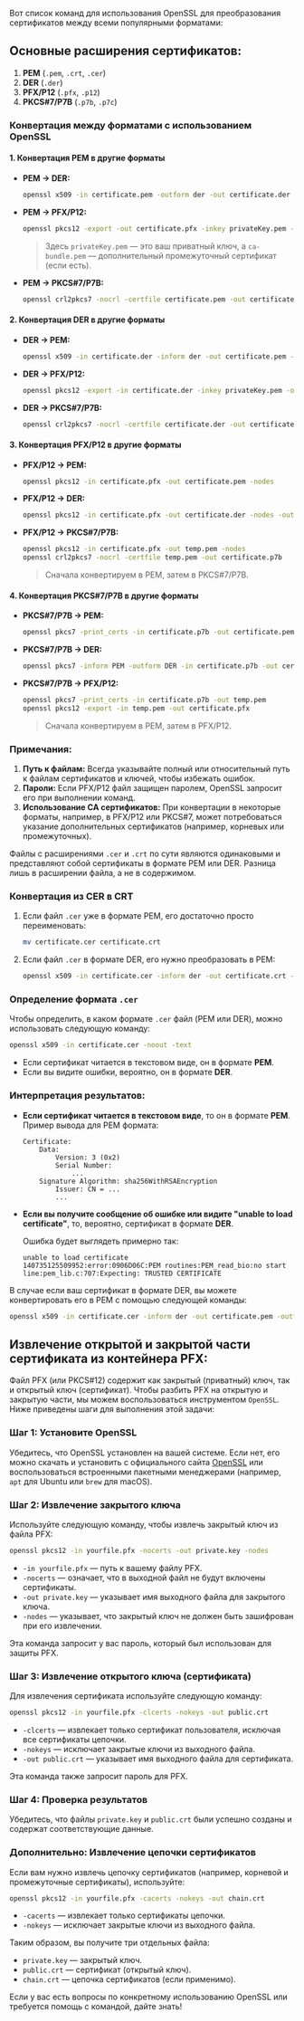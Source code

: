 Вот список команд для использования OpenSSL для преобразования сертификатов между всеми популярными форматами:

## Основные расширения сертификатов:

1. **PEM** (`.pem`, `.crt`, `.cer`)
2. **DER** (`.der`)
3. **PFX/P12** (`.pfx`, `.p12`)
4. **PKCS#7/P7B** (`.p7b`, `.p7c`)

### Конвертация между форматами с использованием OpenSSL

#### 1. Конвертация **PEM** в другие форматы

- **PEM → DER:**

  ```bash
  openssl x509 -in certificate.pem -outform der -out certificate.der
  ```

- **PEM → PFX/P12:**

  ```bash
  openssl pkcs12 -export -out certificate.pfx -inkey privateKey.pem -in certificate.pem -certfile ca-bundle.pem
  ```

  > Здесь `privateKey.pem` — это ваш приватный ключ, а `ca-bundle.pem` — дополнительный промежуточный сертификат (если есть).

- **PEM → PKCS#7/P7B:**

  ```bash
  openssl crl2pkcs7 -nocrl -certfile certificate.pem -out certificate.p7b -certfile ca-bundle.pem
  ```

#### 2. Конвертация **DER** в другие форматы

- **DER → PEM:**

  ```bash
  openssl x509 -in certificate.der -inform der -out certificate.pem -outform pem
  ```

- **DER → PFX/P12:**

  ```bash
  openssl pkcs12 -export -in certificate.der -inkey privateKey.pem -out certificate.pfx
  ```

- **DER → PKCS#7/P7B:**

  ```bash
  openssl crl2pkcs7 -nocrl -certfile certificate.der -out certificate.p7b
  ```

#### 3. Конвертация **PFX/P12** в другие форматы

- **PFX/P12 → PEM:**

  ```bash
  openssl pkcs12 -in certificate.pfx -out certificate.pem -nodes
  ```

- **PFX/P12 → DER:**

  ```bash
  openssl pkcs12 -in certificate.pfx -out certificate.der -nodes -outform DER
  ```

- **PFX/P12 → PKCS#7/P7B:**

  ```bash
  openssl pkcs12 -in certificate.pfx -out temp.pem -nodes
  openssl crl2pkcs7 -nocrl -certfile temp.pem -out certificate.p7b
  ```

  > Сначала конвертируем в PEM, затем в PKCS#7/P7B.

#### 4. Конвертация **PKCS#7/P7B** в другие форматы

- **PKCS#7/P7B → PEM:**

  ```bash
  openssl pkcs7 -print_certs -in certificate.p7b -out certificate.pem
  ```

- **PKCS#7/P7B → DER:**

  ```bash
  openssl pkcs7 -inform PEM -outform DER -in certificate.p7b -out certificate.der
  ```

- **PKCS#7/P7B → PFX/P12:**

  ```bash
  openssl pkcs7 -print_certs -in certificate.p7b -out temp.pem
  openssl pkcs12 -export -in temp.pem -out certificate.pfx
  ```

  > Сначала конвертируем в PEM, затем в PFX/P12.

### Примечания:

1. **Путь к файлам:** Всегда указывайте полный или относительный путь к файлам сертификатов и ключей, чтобы избежать ошибок.
2. **Пароли:** Если PFX/P12 файл защищен паролем, OpenSSL запросит его при выполнении команд.
3. **Использование CA сертификатов:** При конвертации в некоторые форматы, например, в PFX/P12 или PKCS#7, может потребоваться указание дополнительных сертификатов (например, корневых или промежуточных).

Файлы с расширениями `.cer` и `.crt` по сути являются одинаковыми и представляют собой сертификаты в формате PEM или DER. Разница лишь в расширении файла, а не в содержимом. 

### Конвертация из **CER** в **CRT**

1. Если файл `.cer` уже в формате PEM, его достаточно просто переименовать:

    ```bash
    mv certificate.cer certificate.crt
    ```

2. Если файл `.cer` в формате DER, его нужно преобразовать в PEM:

    ```bash
    openssl x509 -in certificate.cer -inform der -out certificate.crt -outform pem
    ```

### Определение формата `.cer`

Чтобы определить, в каком формате `.cer` файл (PEM или DER), можно использовать следующую команду:

```bash
openssl x509 -in certificate.cer -noout -text
```

- Если сертификат читается в текстовом виде, он в формате **PEM**.
- Если вы видите ошибки, вероятно, он в формате **DER**.

### Интерпретация результатов:

- **Если сертификат читается в текстовом виде**, то он в формате **PEM**.  
  Пример вывода для PEM формата:

  ```
  Certificate:
      Data:
          Version: 3 (0x2)
          Serial Number:
              ...
      Signature Algorithm: sha256WithRSAEncryption
          Issuer: CN = ...
          ...
  ```

- **Если вы получите сообщение об ошибке или видите "unable to load certificate"**, то, вероятно, сертификат в формате **DER**.  

  Ошибка будет выглядеть примерно так:

  ```
  unable to load certificate
  140735125509952:error:0906D06C:PEM routines:PEM_read_bio:no start line:pem_lib.c:707:Expecting: TRUSTED CERTIFICATE
  ```

В случае если ваш сертификат в формате DER, вы можете конвертировать его в PEM с помощью следующей команды:

```bash
openssl x509 -in certificate.cer -inform der -out certificate.pem -outform pem
```

## Извлечение открытой и закрытой части сертификата из контейнера PFX:

Файл PFX (или PKCS#12) содержит как закрытый (приватный) ключ, так и открытый ключ (сертификат). Чтобы разбить PFX на открытую и закрытую части, мы можем воспользоваться инструментом `OpenSSL`. Ниже приведены шаги для выполнения этой задачи:

### Шаг 1: Установите OpenSSL

Убедитесь, что OpenSSL установлен на вашей системе. Если нет, его можно скачать и установить с официального сайта [OpenSSL](https://www.openssl.org) или воспользоваться встроенными пакетными менеджерами (например, `apt` для Ubuntu или `brew` для macOS).

### Шаг 2: Извлечение закрытого ключа

Используйте следующую команду, чтобы извлечь закрытый ключ из файла PFX:

```sh
openssl pkcs12 -in yourfile.pfx -nocerts -out private.key -nodes
```

- `-in yourfile.pfx` — путь к вашему файлу PFX.
- `-nocerts` — означает, что в выходной файл не будут включены сертификаты.
- `-out private.key` — указывает имя выходного файла для закрытого ключа.
- `-nodes` — указывает, что закрытый ключ не должен быть зашифрован при его извлечении.

Эта команда запросит у вас пароль, который был использован для защиты PFX.

### Шаг 3: Извлечение открытого ключа (сертификата)

Для извлечения сертификата используйте следующую команду:

```sh
openssl pkcs12 -in yourfile.pfx -clcerts -nokeys -out public.crt
```

- `-clcerts` — извлекает только сертификат пользователя, исключая все сертификаты цепочки.
- `-nokeys` — исключает закрытые ключи из выходного файла.
- `-out public.crt` — указывает имя выходного файла для сертификата.

Эта команда также запросит пароль для PFX.

### Шаг 4: Проверка результатов

Убедитесь, что файлы `private.key` и `public.crt` были успешно созданы и содержат соответствующие данные.

### Дополнительно: Извлечение цепочки сертификатов

Если вам нужно извлечь цепочку сертификатов (например, корневой и промежуточные сертификаты), используйте:

```sh
openssl pkcs12 -in yourfile.pfx -cacerts -nokeys -out chain.crt
```

- `-cacerts` — извлекает только сертификаты цепочки.
- `-nokeys` — исключает закрытые ключи из выходного файла.

Таким образом, вы получите три отдельных файла:
- `private.key` — закрытый ключ.
- `public.crt` — сертификат (открытый ключ).
- `chain.crt` — цепочка сертификатов (если применимо).

Если у вас есть вопросы по конкретному использованию OpenSSL или требуется помощь с командой, дайте знать!
